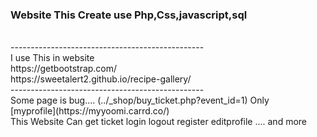 <h3>Website This Create use Php,Css,javascript,sql</h3>
<br>
<a>------------------------------------------------</a>
<br>
I use This in website
<br>
https://getbootstrap.com/
<br>
https://sweetalert2.github.io/recipe-gallery/
<br>
<a>------------------------------------------------</a>
<br>
Some page is bug.... 
(../_shop/buy_ticket.php?event_id=1) Only
<br>
[myprofile](https://myyoomi.carrd.co/)
<br>
This Website Can get ticket login logout register editprofile .... and more
